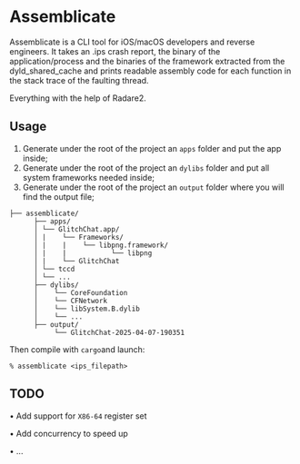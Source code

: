 # Assemblicate

Assemblicate is a CLI tool for iOS/macOS developers and reverse engineers.
It takes an .ips crash report, the binary of the application/process and 
the binaries of the framework extracted from the dyld_shared_cache and
prints readable assembly code for each function in the stack trace of the
faulting thread.

Everything with the help of Radare2.


## Usage

1. Generate under the root of the project an `apps` folder and put the app inside;
2. Generate under the root of the project an `dylibs` folder and put all system frameworks needed inside;
3. Generate under the root of the project an `output` folder where you will find the output file;
``` project-root/ 
├── assemblicate/ 
      ├── apps/ 
      │ └── GlitchChat.app/
      │ |    └── Frameworks/
      │ |    |    └── libpng.framework/
      │ |    |           └── libpng
      │ |    └── GlitchChat
      │ └── tccd
      │ └── ...
      ├── dylibs/
      │    └── CoreFoundation
      │    └── CFNetwork
      │    └── libSystem.B.dylib
      │    └── ...
      ├── output/
           └── GlitchChat-2025-04-07-190351
```

Then compile with `cargo`and launch:

```% assemblicate <ips_filepath>```

## TODO
• Add support for `X86-64` register set

• Add concurrency to speed up

• ...
